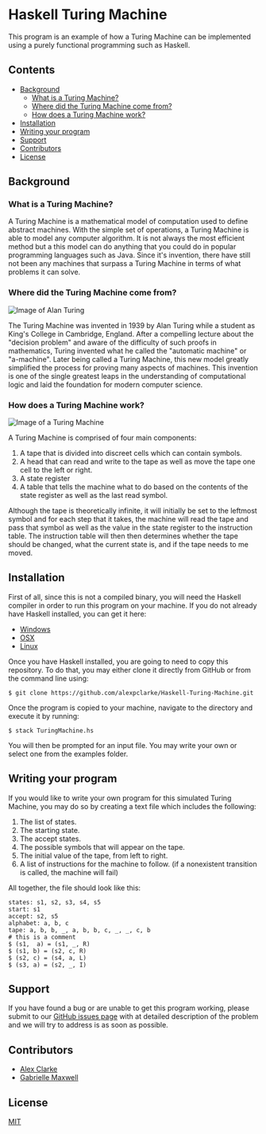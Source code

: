 # Haskell Turing Machine

This program is an example of how a Turing Machine can be implemented using a purely functional programming such as Haskell.

## Contents

- [Background](#background)
  - [What is a Turing Machine?](#what-is-a-turing-machine)
  - [Where did the Turing Machine come from?](#where-did-the-turing-machine-come-from)
  - [How does a Turing Machine work?](#how-does-a-turing-machine-work)
- [Installation](#installation)
- [Writing your program](#writing-your-program)
- [Support](#support)
- [Contributors](#contributors)
- [License](#license)

## Background

### What is a Turing Machine?

A Turing Machine is a mathematical model of computation used to define abstract machines. With the simple set of operations, a Turing Machine is able to model any computer algorithm. It is not always the most efficient method but a this model can do anything that you could do in popular programming languages such as Java. Since it's invention, there have still not been any machines that surpass a Turing Machine in terms of what problems it can solve.

### Where did the Turing Machine come from?

![Image of Alan Turing](https://www.biography.com/.image/ar_1:1%2Cc_fill%2Ccs_srgb%2Cg_face%2Cq_auto:good%2Cw_300/MTE5NDg0MDU1MTUzMTE2Njg3/alan-turing-9512017-1-402.jpg)

The Turing Machine was invented in 1939 by Alan Turing while a student as King's College in Cambridge, England. After a compelling lecture about the "decision problem" and aware of the difficulty of such proofs in mathematics, Turing invented what he called the "automatic machine" or "a-machine". Later being called a Turing Machine, this new model greatly simplified the process for proving many aspects of machines. This invention is one of the single greatest leaps in the understanding of computational logic and laid the foundation for modern computer science.

### How does a Turing Machine work?

![Image of a Turing Machine](https://d18l82el6cdm1i.cloudfront.net/uploads/dfugTjn2WC-tm_palindrome.gif)

A Turing Machine is comprised of four main components:
1. A tape that is divided into discreet cells which can contain symbols.
2. A head that can read and write to the tape as well as move the tape one cell to the left or right.
3. A state register
4. A table that tells the machine what to do based on the contents of the state register as well as the last read symbol.

Although the tape is theoretically infinite, it will initially be set to the leftmost symbol and for each step that it takes, the machine will read the tape and pass that symbol as well as the value in the state register to the instruction table. The instruction table will then then determines whether the tape should be changed, what the current state is, and if the tape needs to me moved.

## Installation

First of all, since this is not a compiled binary, you will need the Haskell compiler in order to run this program on your machine. If you do not already have Haskell installed, you can get it here:

- [Windows](http://docs.haskellstack.org/en/stable/install_and_upgrade/#windows)
- [OSX](http://docs.haskellstack.org/en/stable/install_and_upgrade/#os-x)
- [Linux](http://docs.haskellstack.org/en/stable/install_and_upgrade/#ubuntu)

Once you have Haskell installed, you are going to need to copy this repository. To do that, you may either clone it directly from GitHub or from the command line using:

```
$ git clone https://github.com/alexpclarke/Haskell-Turing-Machine.git
```

Once the program is copied to your machine, navigate to the directory and execute it by running:

```
$ stack TuringMachine.hs
```

You will then be prompted for an input file. You may write your own or select one from the examples folder.

## Writing your program

If you would like to write your own program for this simulated Turing Machine, you may do so by creating a text file which includes the following:

1. The list of states.
2. The starting state.
3. The accept states.
4. The possible symbols that will appear on the tape.
5. The initial value of the tape, from left to right.
6. A list of instructions for the machine to follow. (if a nonexistent transition is called, the machine will fail)

All together, the file should look like this:

```
states: s1, s2, s3, s4, s5
start: s1
accept: s2, s5
alphabet: a, b, c
tape: a, b, b, _, a, b, b, c, _, _, c, b
# this is a comment
$ (s1,  a) = (s1, _, R)
$ (s1, b) = (s2, c, R)
$ (s2, c) = (s4, a, L)
$ (s3, a) = (s2, _, I)
```

## Support

If you have found a bug or are unable to get this program working, please submit to our [GitHub issues page](https://github.com/alexpclarke/Haskell-Turing-Machine/issues) with at detailed description of the problem and we will try to address is as soon as possible.

## Contributors

- [Alex Clarke](https://github.com/alexpclarke)
- [Gabrielle Maxwell](https://github.com/gabiiiiiii)

## License

[MIT](https://github.com/alexpclarke/Haskell-Turing-Machine/blob/master/LICENSE)
